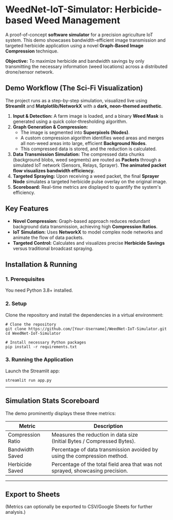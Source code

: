 # WeedNet-IoT-Simulator: Herbicide-based Weed Management

A proof-of-concept **software simulator** for a precision agriculture IoT system. This demo showcases bandwidth-efficient image transmission and targeted herbicide application using a novel **Graph-Based Image Compression** technique.

**Objective:** To maximize herbicide and bandwidth savings by only transmitting the necessary information (weed locations) across a distributed drone/sensor network.

## Demo Workflow (The Sci-Fi Visualization)

The project runs as a step-by-step simulation, visualized live using **Streamlit** and **Matplotlib/NetworkX** with a **dark, neon-themed aesthetic**.

1. **Input & Detection:** A farm image is loaded, and a binary **Weed Mask** is generated using a quick color-thresholding algorithm.
2. **Graph Generation & Compression:**
   * The image is segmented into **Superpixels (Nodes)**.
   * A custom compression algorithm identifies weed areas and merges all non-weed areas into large, efficient **Background Nodes**.
   * This compressed data is stored, and the reduction is calculated.
3. **Data Transmission Simulation:** The compressed data chunks (background blobs, weed segments) are routed as **Packets** through a simulated IoT network (Sensors, Relays, Sprayer). **The animated packet flow visualizes bandwidth efficiency.**
4. **Targeted Spraying:** Upon receiving a weed packet, the final **Sprayer Node** simulates a targeted herbicide pulse overlay on the original image.
5. **Scoreboard:** Real-time metrics are displayed to quantify the system's efficiency.

## Key Features

* **Novel Compression:** Graph-based approach reduces redundant background data transmission, achieving high **Compression Ratios**.
* **IoT Simulation:** Uses **NetworkX** to model complex node networks and animate the flow of data packets.
* **Targeted Control:** Calculates and visualizes precise **Herbicide Savings** versus traditional broadcast spraying.

## Installation & Running

### 1. Prerequisites

You need Python 3.8+ installed.

### 2. Setup

Clone the repository and install the dependencies in a virtual environment:

```
# Clone the repository
git clone https://github.com/[Your-Username]/WeedNet-IoT-Simulator.git
cd WeedNet-IoT-Simulator

# Install necessary Python packages
pip install -r requirements.txt
```

### 3. Running the Application

Launch the Streamlit app:

```
streamlit run app.py
```

---

## Simulation Stats Scoreboard

The demo prominently displays these three metrics:

| Metric             | Description                                                                 |
|--------------------|-----------------------------------------------------------------------------|
| Compression Ratio  | Measures the reduction in data size (Initial Bytes / Compressed Bytes).     |
| Bandwidth Saved    | Percentage of data transmission avoided by using the compression method.    |
| Herbicide Saved    | Percentage of the total field area that was not sprayed, showcasing precision. |

---

## Export to Sheets

(Metrics can optionally be exported to CSV/Google Sheets for further analysis.)
